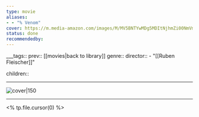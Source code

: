 ```yaml
---
type: movie
aliases:
- - "% Venom"
cover: https://m.media-amazon.com/images/M/MV5BNTYwMDg5MDItNjhmZi00NmVmLThjNWItMmNkMjVkMWRhNzI2XkEyXkFqcGc@._V1_SX300.jpg
status: done
recommendedby:
---
```

___tags:: prev:: [[movies|back to library]]
genre::
director::  - "[[Ruben Fleischer]]"
 
children::
___
![cover|150](https://m.media-amazon.com/images/M/MV5BNTYwMDg5MDItNjhmZi00NmVmLThjNWItMmNkMjVkMWRhNzI2XkEyXkFqcGc@._V1_SX300.jpg)
___
<% tp.file.cursor(0) %>
